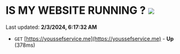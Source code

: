# IS MY WEBSITE RUNNING ? [![](https://img.shields.io/static/v1?label=Sponsor&message=%E2%9D%A4&logo=GitHub&color=%23fe8e86)](https://github.com/sponsors/<username>)

Last updated: **2/3/2024, 6:17:32 AM**

- `GET` [https://youssefservice.me](https://youssefservice.me) - **Up** (378ms)

